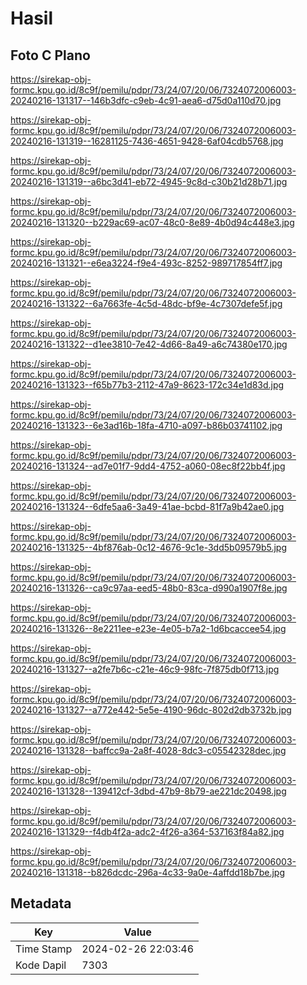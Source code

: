 # Hasil

## Foto C Plano

https://sirekap-obj-formc.kpu.go.id/8c9f/pemilu/pdpr/73/24/07/20/06/7324072006003-20240216-131317--146b3dfc-c9eb-4c91-aea6-d75d0a110d70.jpg

https://sirekap-obj-formc.kpu.go.id/8c9f/pemilu/pdpr/73/24/07/20/06/7324072006003-20240216-131319--16281125-7436-4651-9428-6af04cdb5768.jpg

https://sirekap-obj-formc.kpu.go.id/8c9f/pemilu/pdpr/73/24/07/20/06/7324072006003-20240216-131319--a6bc3d41-eb72-4945-9c8d-c30b21d28b71.jpg

https://sirekap-obj-formc.kpu.go.id/8c9f/pemilu/pdpr/73/24/07/20/06/7324072006003-20240216-131320--b229ac69-ac07-48c0-8e89-4b0d94c448e3.jpg

https://sirekap-obj-formc.kpu.go.id/8c9f/pemilu/pdpr/73/24/07/20/06/7324072006003-20240216-131321--e6ea3224-f9e4-493c-8252-989717854ff7.jpg

https://sirekap-obj-formc.kpu.go.id/8c9f/pemilu/pdpr/73/24/07/20/06/7324072006003-20240216-131322--6a7663fe-4c5d-48dc-bf9e-4c7307defe5f.jpg

https://sirekap-obj-formc.kpu.go.id/8c9f/pemilu/pdpr/73/24/07/20/06/7324072006003-20240216-131322--d1ee3810-7e42-4d66-8a49-a6c74380e170.jpg

https://sirekap-obj-formc.kpu.go.id/8c9f/pemilu/pdpr/73/24/07/20/06/7324072006003-20240216-131323--f65b77b3-2112-47a9-8623-172c34e1d83d.jpg

https://sirekap-obj-formc.kpu.go.id/8c9f/pemilu/pdpr/73/24/07/20/06/7324072006003-20240216-131323--6e3ad16b-18fa-4710-a097-b86b03741102.jpg

https://sirekap-obj-formc.kpu.go.id/8c9f/pemilu/pdpr/73/24/07/20/06/7324072006003-20240216-131324--ad7e01f7-9dd4-4752-a060-08ec8f22bb4f.jpg

https://sirekap-obj-formc.kpu.go.id/8c9f/pemilu/pdpr/73/24/07/20/06/7324072006003-20240216-131324--6dfe5aa6-3a49-41ae-bcbd-81f7a9b42ae0.jpg

https://sirekap-obj-formc.kpu.go.id/8c9f/pemilu/pdpr/73/24/07/20/06/7324072006003-20240216-131325--4bf876ab-0c12-4676-9c1e-3dd5b09579b5.jpg

https://sirekap-obj-formc.kpu.go.id/8c9f/pemilu/pdpr/73/24/07/20/06/7324072006003-20240216-131326--ca9c97aa-eed5-48b0-83ca-d990a1907f8e.jpg

https://sirekap-obj-formc.kpu.go.id/8c9f/pemilu/pdpr/73/24/07/20/06/7324072006003-20240216-131326--8e2211ee-e23e-4e05-b7a2-1d6bcaccee54.jpg

https://sirekap-obj-formc.kpu.go.id/8c9f/pemilu/pdpr/73/24/07/20/06/7324072006003-20240216-131327--a2fe7b6c-c21e-46c9-98fc-7f875db0f713.jpg

https://sirekap-obj-formc.kpu.go.id/8c9f/pemilu/pdpr/73/24/07/20/06/7324072006003-20240216-131327--a772e442-5e5e-4190-96dc-802d2db3732b.jpg

https://sirekap-obj-formc.kpu.go.id/8c9f/pemilu/pdpr/73/24/07/20/06/7324072006003-20240216-131328--baffcc9a-2a8f-4028-8dc3-c05542328dec.jpg

https://sirekap-obj-formc.kpu.go.id/8c9f/pemilu/pdpr/73/24/07/20/06/7324072006003-20240216-131328--139412cf-3dbd-47b9-8b79-ae221dc20498.jpg

https://sirekap-obj-formc.kpu.go.id/8c9f/pemilu/pdpr/73/24/07/20/06/7324072006003-20240216-131329--f4db4f2a-adc2-4f26-a364-537163f84a82.jpg

https://sirekap-obj-formc.kpu.go.id/8c9f/pemilu/pdpr/73/24/07/20/06/7324072006003-20240216-131318--b826dcdc-296a-4c33-9a0e-4affdd18b7be.jpg


## Metadata

| Key        | Value               |
| ---------- | ------------------- |
| Time Stamp | 2024-02-26 22:03:46 |
| Kode Dapil | 7303                |



